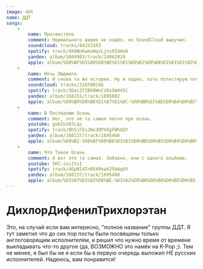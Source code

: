 ```yaml
---
image: ddt
name: ДДТ
songs:
    -
        name: Просвистела
        comment: Нормального видео не нашёл, но SoundCloud выручил.
        soundcloud: tracks/84153103
        spotify: track/4XUNnKwmsWqxLjns9I4Ho6
        yandex: album/1604903/track/14662829
        apple: album/%D0%BF%D1%80%D0%BE%D1%81%D0%B2%D0%B8%D1%81%D1%82%D0%B5%D0%BB%D0%B0/1008953469?i=1008953493
    -
        name: Ночь Людмила
        comment: И снова та же история. Ну и ладно, хоть потестирую плеер SoundCloud.
        soundcloud: tracks/326590246
        spotify: track/3GocZfIBX8WnCiRsSW4VSC
        yandex: album/168151/track/1695602
        apple: album/%D0%BD%D0%BE%D1%87%D1%8C-%D0%BB%D1%8E%D0%B4%D0%BC%D0%B8%D0%BB%D0%B0/1079471464?i=1079471774
    -
        name: В Последнюю Осень
        comment: Нет, это не та самая песня про осень.
        youtube: gnbZusD7Lqs
        spotify: track/0h5jFEsJWx3OPXXgFWhGQY
        yandex: album/168137/track/1695466
        apple: album/%D0%B2-%D0%BF%D0%BE%D1%81%D0%BB%D0%B5%D0%B4%D0%BD%D1%8E%D1%8E-%D0%BE%D1%81%D0%B5%D0%BD%D1%8C/1008953469?i=1008953676
    -
        name: Что Такое Осень
        comment: А вот это та самая. Забавно, они с одного альбома.
        youtube: 5KC-iscJtsI
        spotify: track/4GpN14TnR5kMxwh25bAqXV
        yandex: album/168137/track/1695498
        apple: album/%D1%87%D1%82%D0%BE-%D1%82%D0%B0%D0%BA%D0%BE%D0%B5-%D0%BE%D1%81%D0%B5%D0%BD%D1%8C/1079519132?i=1079519990
---
```

# ДихлорДифенилТрихлорэтан

Это, на случай если вам интересно, "полное название" группы ДДТ. Я тут заметил что до сих пор посты были
посвящены только англоговорящим исполнителям, и решил что нужно время от времени выкладывать что-то другое
(да, ВОЗМОЖНО это намёк на K-Pop ;). Тем не менее, я был бы не я если бы в первую очередь выложил НЕ
русских исполнителей. Надеюсь, вам понравится!
